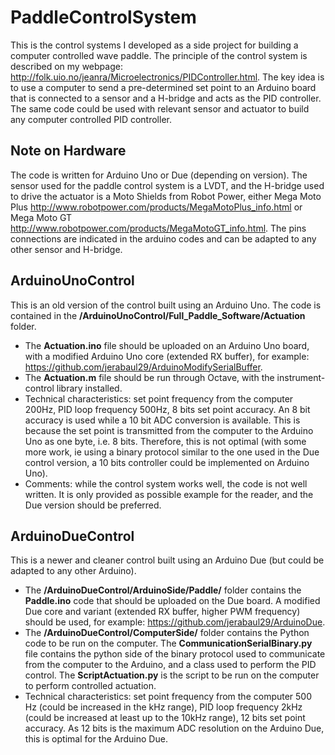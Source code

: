 # PaddleControlSystem

This is the control systems I developed as a side project for building a computer controlled wave paddle. The principle of the control system is described on my webpage: <http://folk.uio.no/jeanra/Microelectronics/PIDController.html>. The key idea is to use a computer to send a pre-determined set point to an Arduino board that is connected to a sensor and a H-bridge and acts as the PID controller. The same code could be used with relevant sensor and actuator to build any computer controlled PID controller.

## Note on Hardware

The code is written for Arduino Uno or Due (depending on version). The sensor used for the paddle control system is a LVDT, and the H-bridge used to drive the actuator is a Moto Shields from Robot Power, either Mega Moto Plus <http://www.robotpower.com/products/MegaMotoPlus_info.html> or Mega Moto GT <http://www.robotpower.com/products/MegaMotoGT_info.html>. The pins connections are indicated in the arduino codes and can be adapted to any other sensor and H-bridge.

## ArduinoUnoControl

This is an old version of the control built using an Arduino Uno. The code is contained in the **/ArduinoUnoControl/Full_Paddle_Software/Actuation** folder.

- The **Actuation.ino** file should be uploaded on an Arduino Uno board, with a modified Arduino Uno core (extended RX buffer), for example: <https://github.com/jerabaul29/ArduinoModifySerialBuffer>.
- The **Actuation.m** file should be run through Octave, with the instrument-control library installed.
- Technical characteristics: set point frequency from the computer 200Hz, PID loop frequency 500Hz, 8 bits set point accuracy. An 8 bit accuracy is used while a 10 bit ADC conversion is available. This is because the set point is transmitted from the computer to the Arduino Uno as one byte, i.e. 8 bits. Therefore, this is not optimal (with some more work, ie using a binary protocol similar to the one used in the Due control version, a 10 bits controller could be implemented on Arduino Uno).
- Comments: while the control system works well, the code is not well written. It is only provided as possible example for the reader, and the Due version should be preferred.

## ArduinoDueControl

This is a newer and cleaner control built using an Arduino Due (but could be adapted to any other Arduino).

- The **/ArduinoDueControl/ArduinoSide/Paddle/** folder contains the **Paddle.ino** code that should be uploaded on the Due board. A modified Due core and variant (extended RX buffer, higher PWM frequency) should be used, for example: <https://github.com/jerabaul29/ArduinoDue>.
- The **/ArduinoDueControl/ComputerSide/** folder contains the Python code to be run on the computer. The **CommunicationSerialBinary.py** file contains the python side of the binary protocol used to communicate from the computer to the Arduino, and a class used to perform the PID control. The **ScriptActuation.py** is the script to be run on the computer to perform controlled actuation.
- Technical characteristics: set point frequency from the computer 500 Hz (could be increased in the kHz range), PID loop frequency 2kHz (could be increased at least up to the 10kHz range), 12 bits set point accuracy. As 12 bits is the maximum ADC resolution on the Arduino Due, this is optimal for the Arduino Due.
